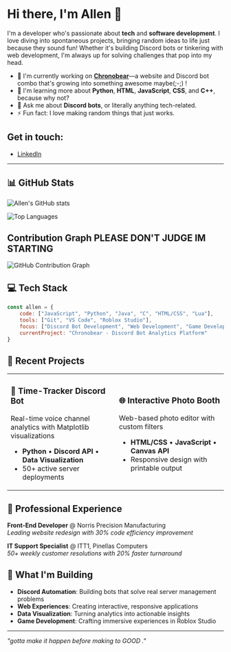 # Hi there, I'm Allen 👋

I'm a developer who's passionate about **tech** and **software development**. I love diving into spontaneous projects, bringing random ideas to life just because they sound fun! Whether it's building Discord bots or tinkering with web development, I'm always up for solving challenges that pop into my head.

- 🔭 I'm currently working on **[Chronobear](https://allen1821.github.io/chronobear/index.html)**—a website and Discord bot combo that's growing into something awesome maybe(;-;) !
- 🌱 I'm learning more about **Python**, **HTML**, **JavaScript**, **CSS**, and **C++**, because why not?
- 💬 Ask me about **Discord bots**, or literally anything tech-related. 
- ⚡ Fun fact: I love making random things that just works.

## Get in touch:
- [LinkedIn](https://www.linkedin.com/in/allen-nguyen-0933a3251/)

---

## 📊 GitHub Stats

![Allen's GitHub stats](https://github-readme-stats.vercel.app/api?username=Allen1821&show_icons=true&theme=dark&hide_border=true&count_private=true)

![Top Languages](https://github-readme-stats.vercel.app/api/top-langs/?username=Allen1821&layout=compact&theme=dark&hide_border=true)

## Contribution Graph PLEASE DON'T JUDGE IM STARTING 
![GitHub Contribution Graph](https://github-readme-activity-graph.vercel.app/graph?username=Allen1821&theme=react-dark&hide_border=true)

## 💻 Tech Stack

```javascript
const allen = {
    code: ["JavaScript", "Python", "Java", "C", "HTML/CSS", "Lua"],
    tools: ["Git", "VS Code", "Roblox Studio"],
    focus: ["Discord Bot Development", "Web Development", "Game Development"],
    currentProject: "Chronobear - Discord Bot Analytics Platform"
}
```

## 🚀 Recent Projects

<table>
<tr>
<td width="50%">

### 🤖 Time-Tracker Discord Bot
Real-time voice channel analytics with Matplotlib visualizations
- **Python** • **Discord API** • **Data Visualization**
- 50+ active server deployments

</td>
<td width="50%">

### 🌐 Interactive Photo Booth
Web-based photo editor with custom filters
- **HTML/CSS** • **JavaScript** • **Canvas API**
- Responsive design with printable output

</td>
</tr>
</table>

## 💼 Professional Experience

**Front-End Developer** @ Norris Precision Manufacturing  
*Leading website redesign with 30% code efficiency improvement*

**IT Support Specialist** @ ITT1, Pinellas Computers  
*50+ weekly customer resolutions with 20% faster turnaround*

## 🎯 What I'm Building

- **Discord Automation**: Building bots that solve real server management problems
- **Web Experiences**: Creating interactive, responsive applications
- **Data Visualization**: Turning analytics into actionable insights
- **Game Development**: Crafting immersive experiences in Roblox Studio

---

*"gotta make it happen before making to GOOD ."*
